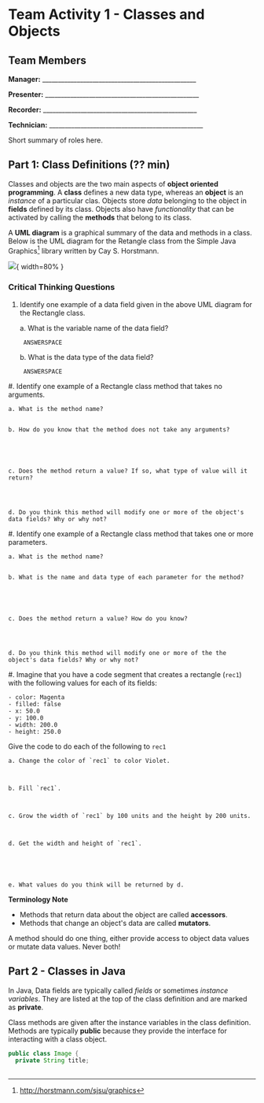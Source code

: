# Team Activity 1 - Classes and Objects

## Team Members

**Manager:**    _________________________________________________


**Presenter:**  _________________________________________________


**Recorder:**   _________________________________________________


**Technician:** _________________________________________________

Short summary of roles here.


## Part 1: Class Definitions (?? min)

Classes and objects are the two main aspects of **object oriented programming**. A **class**
defines a new data type, whereas an **object** is an *instance* of a particular clas. Objects
store *data* belonging to the object in **fields** defined by its class. Objects also have 
*functionality* that can be activated by calling the **methods** that belong to its class.

A **UML diagram** is a graphical summary of the data and methods in a class.  Below is the
UML diagram for the Retangle class from the Simple Java Graphics[^1] library written by Cay S. Horstmann.

![](uml_rectangle.png){ width=80% }

### Critical Thinking Questions

1. Identify one example of a data field given in the above UML diagram for the Rectangle class.


	a. What is the variable name of the data field?   

		ANSWERSPACE

	b. What is the data type of the data field?      

		ANSWERSPACE


#. Identify one example of a Rectangle class method that takes no arguments.


	a. What is the method name?                   


	b. How do you know that the method does not take any arguments?


    


	c. Does the method return a value? If so, what type of value will it return?




	d. Do you think this method will modify one or more of the object's data fields? Why or why not?




#. Identify one example of a Rectangle class method that takes one or more parameters.


	a. What is the method name?                   


	b. What is the name and data type of each parameter for the method?


    


	c. Does the method return a value? How do you know?




	d. Do you think this method will modify one or more of the the object's data fields? Why or why not?




#. Imagine that you have a code segment that creates a rectangle (`rec1`) with the following values for each of its fields:

	- color: Magenta
	- filled: false
	- x: 50.0
	- y: 100.0
	- width: 200.0
	- height: 250.0

Give the code to do each of the following to `rec1`

	a. Change the color of `rec1` to color Violet.



	b. Fill `rec1`.



	c. Grow the width of `rec1` by 100 units and the height by 200 units.



	d. Get the width and height of `rec1`.





	e. What values do you think will be returned by d.





**Terminology Note**

- Methods that return data about the object are called **accessors**.
- Methods that change an object's data are called **mutators**.

A method should do one thing, either provide access to object data values or mutate data values. 
Never both!


## Part 2 - Classes in Java

In Java, Data fields are typically called *fields* or sometimes *instance variables*. 
They are listed at the top of the class definition and are marked as **private**.  

Class methods are given after the instance variables in the class definition. Methods are
typically **public** because they provide the interface for interacting with a class object.

```java
public class Image {
  private String title;
  

```




[^1]: http://horstmann.com/sjsu/graphics
